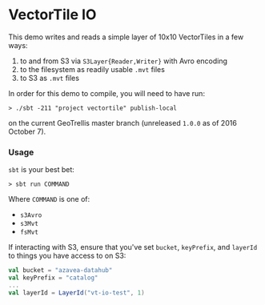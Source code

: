 VectorTile IO
=============

This demo writes and reads a simple layer of 10x10 VectorTiles in a few ways:

1. to and from S3 via `S3Layer{Reader,Writer}` with Avro encoding
2. to the filesystem as readily usable `.mvt` files
3. to S3 as `.mvt` files

In order for this demo to compile, you will need to have run:

```console
> ./sbt -211 "project vectortile" publish-local
```

on the current GeoTrellis master branch (unreleased `1.0.0` as of 2016 October 7).

### Usage

`sbt` is your best bet:

```console
> sbt run COMMAND
```

Where `COMMAND` is one of:

- `s3Avro`
- `s3Mvt`
- `fsMvt`

If interacting with S3, ensure that you've set `bucket`, `keyPrefix`, and
`layerId` to things you have access to on S3:

```scala
val bucket = "azavea-datahub"
val keyPrefix = "catalog"
...
val layerId = LayerId("vt-io-test", 1)
```
